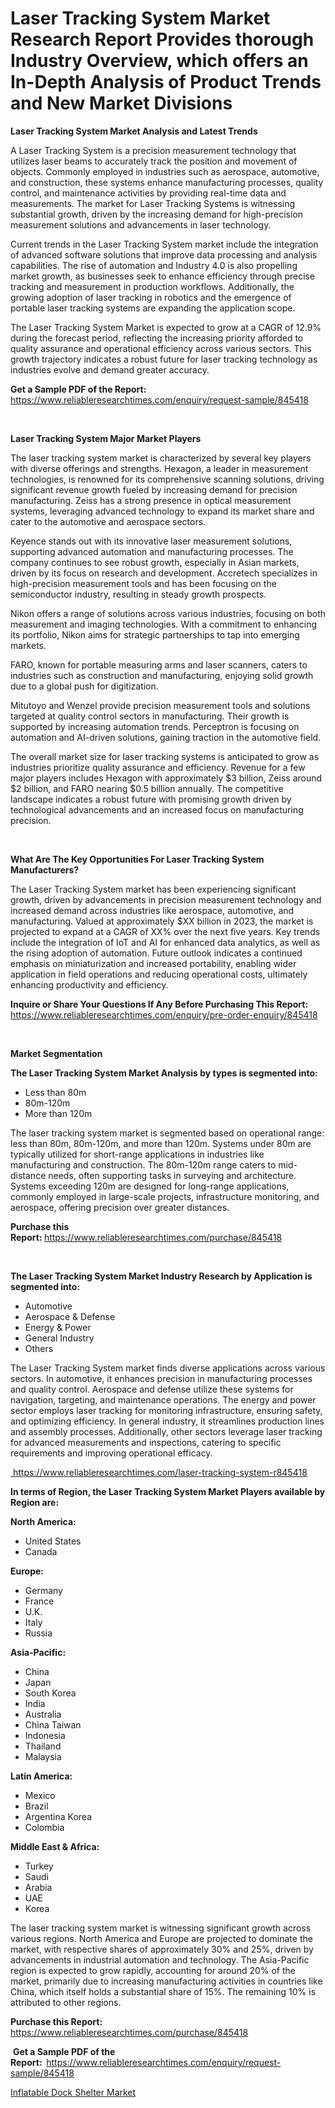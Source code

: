 <p><h1>Laser Tracking System Market Research Report Provides thorough Industry Overview, which offers an In-Depth Analysis of Product Trends and New Market Divisions</h1></p><p><strong>Laser Tracking System Market Analysis and Latest Trends</strong></p>
<p><p>A Laser Tracking System is a precision measurement technology that utilizes laser beams to accurately track the position and movement of objects. Commonly employed in industries such as aerospace, automotive, and construction, these systems enhance manufacturing processes, quality control, and maintenance activities by providing real-time data and measurements. The market for Laser Tracking Systems is witnessing substantial growth, driven by the increasing demand for high-precision measurement solutions and advancements in laser technology.</p><p>Current trends in the Laser Tracking System market include the integration of advanced software solutions that improve data processing and analysis capabilities. The rise of automation and Industry 4.0 is also propelling market growth, as businesses seek to enhance efficiency through precise tracking and measurement in production workflows. Additionally, the growing adoption of laser tracking in robotics and the emergence of portable laser tracking systems are expanding the application scope.</p><p>The Laser Tracking System Market is expected to grow at a CAGR of 12.9% during the forecast period, reflecting the increasing priority afforded to quality assurance and operational efficiency across various sectors. This growth trajectory indicates a robust future for laser tracking technology as industries evolve and demand greater accuracy.</p></p>
<p><strong>Get a Sample PDF of the Report:&nbsp;</strong> <a href="https://www.reliableresearchtimes.com/enquiry/request-sample/845418?utm_campaign=2455&utm_medium=2&utm_source=Github&utm_content=ia&utm_term=17022025&utm_id=laser-tracking-system">https://www.reliableresearchtimes.com/enquiry/request-sample/845418</a></p>
<p>&nbsp;</p>
<p><strong>Laser Tracking System Major Market Players</strong></p>
<p><p>The laser tracking system market is characterized by several key players with diverse offerings and strengths. Hexagon, a leader in measurement technologies, is renowned for its comprehensive scanning solutions, driving significant revenue growth fueled by increasing demand for precision manufacturing. Zeiss has a strong presence in optical measurement systems, leveraging advanced technology to expand its market share and cater to the automotive and aerospace sectors.</p><p>Keyence stands out with its innovative laser measurement solutions, supporting advanced automation and manufacturing processes. The company continues to see robust growth, especially in Asian markets, driven by its focus on research and development. Accretech specializes in high-precision measurement tools and has been focusing on the semiconductor industry, resulting in steady growth prospects.</p><p>Nikon offers a range of solutions across various industries, focusing on both measurement and imaging technologies. With a commitment to enhancing its portfolio, Nikon aims for strategic partnerships to tap into emerging markets.</p><p>FARO, known for portable measuring arms and laser scanners, caters to industries such as construction and manufacturing, enjoying solid growth due to a global push for digitization.</p><p>Mitutoyo and Wenzel provide precision measurement tools and solutions targeted at quality control sectors in manufacturing. Their growth is supported by increasing automation trends. Perceptron is focusing on automation and AI-driven solutions, gaining traction in the automotive field.</p><p>The overall market size for laser tracking systems is anticipated to grow as industries prioritize quality assurance and efficiency. Revenue for a few major players includes Hexagon with approximately $3 billion, Zeiss around $2 billion, and FARO nearing $0.5 billion annually. The competitive landscape indicates a robust future with promising growth driven by technological advancements and an increased focus on manufacturing precision.</p></p>
<p>&nbsp;</p>
<p><strong>What Are The Key Opportunities For Laser Tracking System Manufacturers?</strong></p>
<p><p>The Laser Tracking System market has been experiencing significant growth, driven by advancements in precision measurement technology and increased demand across industries like aerospace, automotive, and manufacturing. Valued at approximately $XX billion in 2023, the market is projected to expand at a CAGR of XX% over the next five years. Key trends include the integration of IoT and AI for enhanced data analytics, as well as the rising adoption of automation. Future outlook indicates a continued emphasis on miniaturization and increased portability, enabling wider application in field operations and reducing operational costs, ultimately enhancing productivity and efficiency.</p></p>
<p><strong>Inquire or Share Your Questions If Any Before Purchasing This Report:</strong> <a href="https://www.reliableresearchtimes.com/enquiry/pre-order-enquiry/845418?utm_campaign=2455&utm_medium=2&utm_source=Github&utm_content=ia&utm_term=17022025&utm_id=laser-tracking-system">https://www.reliableresearchtimes.com/enquiry/pre-order-enquiry/845418</a></p>
<p>&nbsp;</p>
<p><strong>Market Segmentation</strong></p>
<p><strong>The Laser Tracking System Market Analysis by types is segmented into:</strong></p>
<p><ul><li>Less than 80m</li><li>80m-120m</li><li>More than 120m</li></ul></p>
<p><p>The laser tracking system market is segmented based on operational range: less than 80m, 80m-120m, and more than 120m. Systems under 80m are typically utilized for short-range applications in industries like manufacturing and construction. The 80m-120m range caters to mid-distance needs, often supporting tasks in surveying and architecture. Systems exceeding 120m are designed for long-range applications, commonly employed in large-scale projects, infrastructure monitoring, and aerospace, offering precision over greater distances.</p></p>
<p><strong>Purchase this Report:&nbsp;</strong><a href="https://www.reliableresearchtimes.com/purchase/845418?utm_campaign=2455&utm_medium=2&utm_source=Github&utm_content=ia&utm_term=17022025&utm_id=laser-tracking-system">https://www.reliableresearchtimes.com/purchase/845418</a></p>
<p>&nbsp;</p>
<p><strong>The Laser Tracking System Market Industry Research by Application is segmented into:</strong></p>
<p><ul><li>Automotive</li><li>Aerospace & Defense</li><li>Energy & Power</li><li>General Industry</li><li>Others</li></ul></p>
<p><p>The Laser Tracking System market finds diverse applications across various sectors. In automotive, it enhances precision in manufacturing processes and quality control. Aerospace and defense utilize these systems for navigation, targeting, and maintenance operations. The energy and power sector employs laser tracking for monitoring infrastructure, ensuring safety, and optimizing efficiency. In general industry, it streamlines production lines and assembly processes. Additionally, other sectors leverage laser tracking for advanced measurements and inspections, catering to specific requirements and improving operational efficacy.</p></p>
<p><a href="https://www.reliableresearchtimes.com/laser-tracking-system-r845418?utm_campaign=2455&utm_medium=2&utm_source=Github&utm_content=ia&utm_term=17022025&utm_id=laser-tracking-system">&nbsp;https://www.reliableresearchtimes.com/laser-tracking-system-r845418</a></p>
<p><strong>In terms of Region, the Laser Tracking System Market Players available by Region are:</strong></p>
<p>
    <p> <strong> North America: </strong>
        <ul>
            <li>United States</li>
            <li>Canada</li>
        </ul>
        </p> 
    <p> <strong> Europe: </strong>
        <ul>
            <li>Germany</li>
            <li>France</li>
            <li>U.K.</li>
            <li>Italy</li>
            <li>Russia</li>
        </ul>
        </p> 
    <p> <strong> Asia-Pacific: </strong>
        <ul>
            <li>China</li>
            <li>Japan</li>
            <li>South Korea</li>
            <li>India</li>
            <li>Australia</li>
            <li>China Taiwan</li>
            <li>Indonesia</li>
            <li>Thailand</li>
            <li>Malaysia</li>
        </ul>
        </p> 
    <p> <strong> Latin America: </strong>
        <ul>
            <li>Mexico</li>
            <li>Brazil</li>
            <li>Argentina Korea</li>
            <li>Colombia</li>
        </ul>
        </p> 
    <p> <strong> Middle East & Africa: </strong>
        <ul>
            <li>Turkey</li>
            <li>Saudi</li>
            <li>Arabia</li>
            <li>UAE</li>
            <li>Korea</li>
        </ul>
    </p>
    </p>
<p><p>The laser tracking system market is witnessing significant growth across various regions. North America and Europe are projected to dominate the market, with respective shares of approximately 30% and 25%, driven by advancements in industrial automation and technology. The Asia-Pacific region is expected to grow rapidly, accounting for around 20% of the market, primarily due to increasing manufacturing activities in countries like China, which itself holds a substantial share of 15%. The remaining 10% is attributed to other regions.</p></p>
<p><strong>Purchase this Report: </strong><a href="https://www.reliableresearchtimes.com/purchase/845418?utm_campaign=2455&utm_medium=2&utm_source=Github&utm_content=ia&utm_term=17022025&utm_id=laser-tracking-system">https://www.reliableresearchtimes.com/purchase/845418</a></p>
<p>&nbsp;<strong>Get a Sample PDF of the Report:&nbsp;&nbsp;</strong><a href="https://www.reliableresearchtimes.com/enquiry/request-sample/845418?utm_campaign=2455&utm_medium=2&utm_source=Github&utm_content=ia&utm_term=17022025&utm_id=laser-tracking-system">https://www.reliableresearchtimes.com/enquiry/request-sample/845418</a></p>
<p><strong></strong></p>
<p><p><a href="https://github.com/xanaanenkaly/Market-Research-Report-List-1/blob/main/inflatable-dock-shelter-market.md?utm_campaign=2455&utm_medium=2&utm_source=Github&utm_content=ia&utm_term=17022025&utm_id=laser-tracking-system">Inflatable Dock Shelter Market</a></p></p>